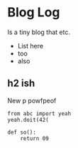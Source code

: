 # Blog Log

Is a tiny blog that etc.

- List here
- too
- also

## h2 ish

New p powfpeof

    from abc import yeah
    yeah.doit(42(
    
    def so():
        return 09
